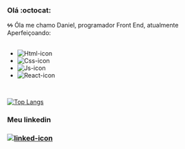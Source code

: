 ### Olá :octocat:
:cyclone::cyclone:
Óla me chamo Daniel, programador Front End, atualmente Aperfeiçoando:
<br>
<br>
- <img src="https://img.shields.io/badge/HTML5-E34F26?style=for-the-badge&logo=html5&logoColor=white" alt="Html-icon"/>
- <img src="https://img.shields.io/badge/CSS3-1572B6?style=for-the-badge&logo=css3&logoColor=white" alt="Css-icon"/>
- <img src="https://img.shields.io/badge/JavaScript-F7DF1E?style=for-the-badge&logo=javascript&logoColor=black" alt="Js-icon"/>
- <img src="https://img.shields.io/badge/React-20232A?style=for-the-badge&logo=react&logoColor=61DAFB" alt="React-icon"/>
<br>

[![Top Langs](https://github-readme-stats.vercel.app/api/top-langs/?username=DaniAlves27)](https://github.com/anuraghazra/github-readme-stats)


<h3>Meu linkedin<h3> 
<a href="https://www.linkedin.com/in/daniel-alves-89bb15222/"> <img src="https://img.shields.io/badge/LinkedIn-0077B5?style=for-the-badge&logo=linkedin&logoColor=white" alt="linked-icon"/>
</a>


